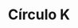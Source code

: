 ---
title: "Círculo K"
url: /san-luis-rio-colorado/circulo-k-avenida-dalias-y-26/
shop: comodidad
---